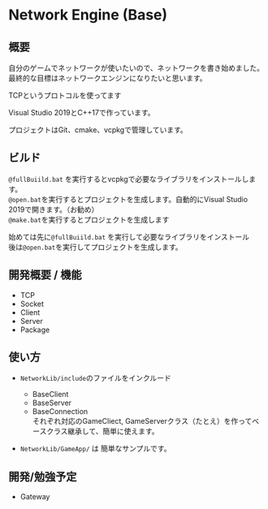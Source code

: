 # Network Engine (Base)

## 概要
自分のゲームでネットワークが使いたいので、ネットワークを書き始めました。
最終的な目標はネットワークエンジンになりたいと思います。  

TCPというプロトコルを使ってます

Visual Studio 2019とC++17で作っています。

プロジェクトはGit、cmake、vcpkgで管理しています。

## ビルド
`@fullBuiild.bat` を実行するとvcpkgで必要なライブラリをインストールします。  
`@open.bat`を実行するとプロジェクトを生成します。自動的にVisual Studio 2019で開きます。（お勧め）  
`@make.bat`を実行するとプロジェクトを生成します  

始めては先に`@fullBuiild.bat` を実行して必要なライブラリをインストール  
後は`@open.bat`を実行してプロジェクトを生成します。

## 開発概要 / 機能
 - TCP 
 - Socket
 - Client
 - Server
 - Package

## 使い方
 - `NetworkLib/include`のファイルをインクルード
    - BaseClient  
    - BaseServer  
    - BaseConnection   
  それぞれ対応のGameCliect, GameServerクラス（たとえ）を作ってベースクラス継承して、簡単に使えます。
  
  - `NetworkLib/GameApp/` は 簡単なサンプルです。

## 開発/勉強予定
 - Gateway